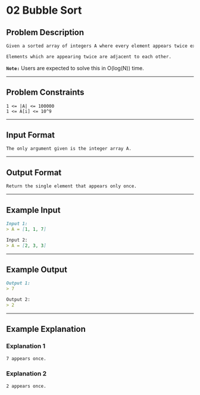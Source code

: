 # 02 Bubble Sort

## Problem Description

```markdown
Given a sorted array of integers A where every element appears twice except for one element which appears once, find and return this single element that appears only once.

Elements which are appearing twice are adjacent to each other.
```

**`Note:`** Users are expected to solve this in O(log(N)) time.

---
## Problem Constraints

```
1 <= |A| <= 100000
1 <= A[i] <= 10^9
```

---
## Input Format

```
The only argument given is the integer array A.
```

---
## Output Format

```
Return the single element that appears only once.
```

---
## Example Input

```markdown
Input 1:
> A = [1, 1, 7]

Input 2:
> A = [2, 3, 3]
```

---
## Example Output

```markdown
Output 1:
> 7

Output 2:
> 2
```

---
## Example Explanation

### Explanation 1

```markdown
7 appears once.
```

### Explanation 2

```markdown
2 appears once.
```